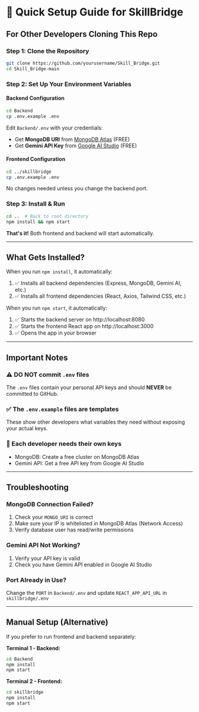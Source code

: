 # 🚀 Quick Setup Guide for SkillBridge

## For Other Developers Cloning This Repo

### Step 1: Clone the Repository
```bash
git clone https://github.com/yourusername/Skill_Bridge.git
cd Skill_Bridge-main
```

### Step 2: Set Up Your Environment Variables

#### Backend Configuration
```bash
cd Backend
cp .env.example .env
```

Edit `Backend/.env` with your credentials:
- Get **MongoDB URI** from [MongoDB Atlas](https://www.mongodb.com/cloud/atlas) (FREE)
- Get **Gemini API Key** from [Google AI Studio](https://aistudio.google.com/app/apikey) (FREE)

#### Frontend Configuration
```bash
cd ../skillbridge
cp .env.example .env
```

No changes needed unless you change the backend port.

### Step 3: Install & Run
```bash
cd ..  # Back to root directory
npm install && npm start
```

**That's it!** Both frontend and backend will start automatically.

---

## What Gets Installed?

When you run `npm install`, it automatically:
1. ✅ Installs all backend dependencies (Express, MongoDB, Gemini AI, etc.)
2. ✅ Installs all frontend dependencies (React, Axios, Tailwind CSS, etc.)

When you run `npm start`, it automatically:
1. ✅ Starts the backend server on http://localhost:8080
2. ✅ Starts the frontend React app on http://localhost:3000
3. ✅ Opens the app in your browser

---

## Important Notes

### ⚠️ DO NOT commit `.env` files
The `.env` files contain your personal API keys and should **NEVER** be committed to GitHub.

### ✅ The `.env.example` files are templates
These show other developers what variables they need without exposing your actual keys.

### 🔑 Each developer needs their own keys
- MongoDB: Create a free cluster on MongoDB Atlas
- Gemini API: Get a free API key from Google AI Studio

---

## Troubleshooting

### MongoDB Connection Failed?
1. Check your `MONGO_URI` is correct
2. Make sure your IP is whitelisted in MongoDB Atlas (Network Access)
3. Verify database user has read/write permissions

### Gemini API Not Working?
1. Verify your API key is valid
2. Check you have Gemini API enabled in Google AI Studio

### Port Already in Use?
Change the `PORT` in `Backend/.env` and update `REACT_APP_API_URL` in `skillbridge/.env`

---

## Manual Setup (Alternative)

If you prefer to run frontend and backend separately:

**Terminal 1 - Backend:**
```bash
cd Backend
npm install
npm start
```

**Terminal 2 - Frontend:**
```bash
cd skillbridge
npm install
npm start
```

